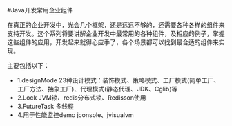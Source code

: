 #Java开发常用企业组件

在真正的企业开发中，光会几个框架，还是远远不够的，还需要各种各样的组件来支持开发。这个系列将要讲解企业开发中最常用的各种组件，及相应的例子，掌握这些组件的应用，开发起来就得心应手了，各个场景都可以找到最合适的组件来实现。

主要包括以下：
- 1.designMode        23种设计模式：装饰模式、策略模式、工厂模式(简单工厂、工厂方法、抽象工厂)、代理模式(静态代理、JDK、Cglib)等
- 2.Lock              JVM锁、redis分布式锁、Redisson使用
- 3.FutureTask        多线程
- 4.用于性能监控demo    jconsole、jvisualvm
